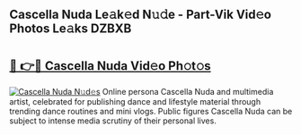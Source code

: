 ## Cascella Nuda Le𝚊k𝚎d N𝚞𝚍e - Part-Vik Vid𝚎o Photos Le𝚊ks DZBXB

# <h2><a href="http://fbef1pu.evod.top/?m=Cascella+Nuda">🔗 👉🔴 Cascella Nuda Vid𝚎o Ph𝚘t𝚘s</a></h2>

[![Cascella Nuda N𝚞d𝚎s](https://i.imgur.com/8V9OHl7.gif)](http://fbef1pu.evod.top/?m=Cascella+Nuda)
Online persona Cascella Nuda and multimedia artist, celebrated for publishing dance and lifestyle material through trending dance routines and mini vlogs. Public figures Cascella Nuda can be subject to intense media scrutiny of their personal lives. 
